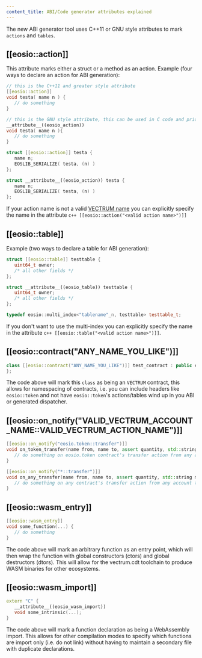 ```yaml
---
content_title: ABI/Code generator attributes explained
---
```


The new ABI generator tool uses C++11 or GNU style attributes to mark `actions` and `tables`.

## [[eosio::action]]
This attribute marks either a struct or a method as an action.
Example (four ways to declare an action for ABI generation):
```cpp
// this is the C++11 and greater style attribute
[[eosio::action]]
void testa( name n ) {
   // do something
}

// this is the GNU style attribute, this can be used in C code and prior to C++ 11
__attribute__((eosio_action))
void testa( name n ){
   // do something
}

struct [[eosio::action]] testa {
   name n;
   EOSLIB_SERIALIZE( testa, (n) )
};

struct __attribute__((eosio_action)) testa {
   name n;
   EOSLIB_SERIALIZE( testa, (n) )
};
```

If your action name is not a valid [VECTRUM name](https://developers.eos.io/eosio-cpp/docs/naming-conventions) you can explicitly specify the name in the attribute ```c++ [[eosio::action("<valid action name>")]]```

## [[eosio::table]]
Example (two ways to declare a table for ABI generation):
```cpp
struct [[eosio::table]] testtable {
   uint64_t owner;
   /* all other fields */
};

struct __attribute__((eosio_table)) testtable {
   uint64_t owner;
   /* all other fields */
};

typedef eosio::multi_index<"tablename"_n, testtable> testtable_t;
```

If you don't want to use the multi-index you can explicitly specify the name in the attribute ```c++ [[eosio::table("<valid action name>")]]```.

## [[eosio::contract("ANY_NAME_YOU_LIKE")]]
```cpp
class [[eosio::contract("ANY_NAME_YOU_LIKE")]] test_contract : public eosio::contract {
};
```

The code above will mark this `class` as being an `VECTRUM` contract, this allows for namespacing of contracts, i.e. you can include headers like `eosio::token` and not have `eosio::token`'s actions/tables wind up in you ABI or generated dispatcher.

## [[eosio::on_notify("VALID_VECTRUM_ACCOUNT_NAME::VALID_VECTRUM_ACTION_NAME")]]
```cpp
[[eosio::on_notify("eosio.token::transfer")]]
void on_token_transfer(name from, name to, assert quantity, std::string memo) {
   // do something on eosio.token contract's transfer action from any account to the account where the contract is deployed.
}

[[eosio::on_notify("*::transfer")]]
void on_any_transfer(name from, name to, assert quantity, std::string memo) {
   // do something on any contract's transfer action from any account to the account where the contract is deployed.
}
```

## [[eosio::wasm_entry]]
```cpp
[[eosio::wasm_entry]]
void some_function(...) {
   // do something
}
```

The code above will mark an arbitrary function as an entry point, which will then wrap the function with global constructors (ctors) and global destructors (dtors).  This will allow for the vectrum.cdt toolchain to produce WASM binaries for other ecosystems.

## [[eosio::wasm_import]]
```cpp
extern "C" {
   __attribute__((eosio_wasm_import))
   void some_intrinsic(...);
}
```

The code above will mark a function declaration as being a WebAssembly import.  This allows for other compilation modes to specify which functions are import only (i.e. do not link) without having to maintain a secondary file with duplicate declarations.

